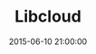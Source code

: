 ---
layout: post
title:  "Libcloud"
date:   2015-06-10 21:00:00
categories: python libcloud openstack aws
---